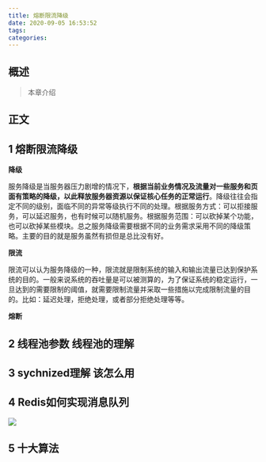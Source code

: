 ```yaml
---
title: 熔断限流降级
date: 2020-09-05 16:53:52
tags:
categories:
---
```


## 概述

> 本章介绍

<!--more-->

## 正文

## 1 熔断限流降级



**降级**

服务降级是当服务器压力剧增的情况下，**根据当前业务情况及流量对一些服务和页面有策略的降级，以此释放服务器资源以保证核心任务的正常运行**。降级往往会指定不同的级别，面临不同的异常等级执行不同的处理。根据服务方式：可以拒接服务，可以延迟服务，也有时候可以随机服务。根据服务范围：可以砍掉某个功能，也可以砍掉某些模块。总之服务降级需要根据不同的业务需求采用不同的降级策略。主要的目的就是服务虽然有损但是总比没有好。

**限流**

限流可以认为服务降级的一种，限流就是限制系统的输入和输出流量已达到保护系统的目的。一般来说系统的吞吐量是可以被测算的，为了保证系统的稳定运行，一旦达到的需要限制的阈值，就需要限制流量并采取一些措施以完成限制流量的目的。比如：延迟处理，拒绝处理，或者部分拒绝处理等等。

**熔断**



## 2 线程池参数 线程池的理解

## 3 sychnized理解 该怎么用

## 4 Redis如何实现消息队列

![](https://photos.alitaalice.cn/image/20200907160615.png)

## 5 十大算法

